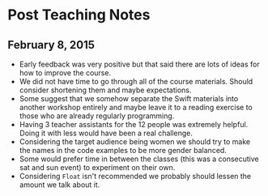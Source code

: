 # Post Teaching Notes

## February 8, 2015

* Early feedback was very positive but that said there are lots of ideas for how to improve the course.
* We did not have time to go through all of the course materials. Should consider shortening them and maybe expectations.
* Some suggest that we somehow separate the Swift materials into another workshop entirely and maybe leave it to a reading exercise to those who are already regularly programming.
* Having 3 teacher assistants for the 12 people was extremely helpful. Doing it with less would have been a real challenge.
* Considering the target audience being women we should try to make the names in the code examples to be more gender balanced.
* Some would prefer time in between the classes (this was a consecutive sat and sun event) to experiment on their own.
* Considering `Float` isn't recommended we probably should lessen the amount we talk about it.